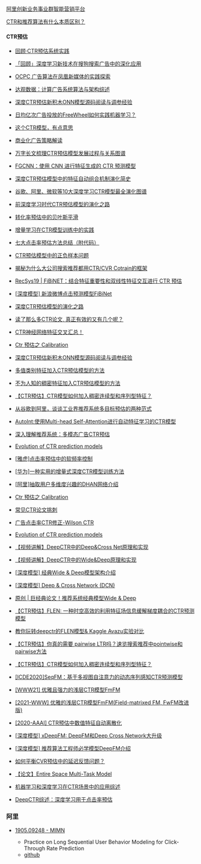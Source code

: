 [阿里创新业务事业群智能营销平台](https://yingxiao.uc.cn/index.html)

[CTR和推荐算法有什么本质区别？](https://www.zhihu.com/question/341529083)

#### CTR预估

* [回顾·CTR预估系统实践](https://mp.weixin.qq.com/s/Y0D16zVhhgWWt0wq4P1DKw)
* [「回顾」深度学习新技术在搜狗搜索广告中的深化应用](https://mp.weixin.qq.com/s/NJBr3z-nEihkqfKJ__OQUA)
* [OCPC 广告算法在凤凰新媒体的实践探索](https://mp.weixin.qq.com/s/hNz9Op4lYtaX8tznUmHd9Q)
* [达观数据：计算广告系统算法与架构综述](https://mp.weixin.qq.com/s/iEMGS1tbNPYXYIM7pKkq4A)
* [深度CTR预估新积木ONN模型源码阅读与调参经验](https://mp.weixin.qq.com/s/6L9YNan5UE67BChWk1wJhQ)
* [日均亿次广告投放的FreeWheel如何实践机器学习？](https://mp.weixin.qq.com/s/QLxbQQoQMMl4vo9VKEA6kQ)
* [这个CTR模型，有点意思](https://mp.weixin.qq.com/s/kJd_Ygi2qn36Wfvq0YDaZw)
* [商业化广告策略解读](https://mp.weixin.qq.com/s/bDkSl0lWcgd52zhOthDUGw)
* [万字长文梳理CTR预估模型发展过程与关系图谱](https://mp.weixin.qq.com/s/TEi9SzeKh7YK84oO1v2wFA)
* [FGCNN：使用 CNN 进行特征生成的 CTR 预测模型](https://mp.weixin.qq.com/s/kggOniOyvvcEF5ekAu-pnw)
* [深度CTR预估模型中的特征自动组合机制演化简史](https://zhuanlan.zhihu.com/p/52876883)
* [谷歌、阿里、微软等10大深度学习CTR模型最全演化图谱](https://mp.weixin.qq.com/s/Yz3vv6H4oHyZ-vX71yv5gw)
* [前深度学习时代CTR预估模型的演化之路](https://mp.weixin.qq.com/s/UZgHzx0syNRdhrRT55dWXg)
* [转化率预估中的贝叶斯平滑](https://mp.weixin.qq.com/s/IovdqQK38Eo2Y41Tkub9Tw)
* [增量学习在CTR模型训练中的实践](https://mp.weixin.qq.com/s/Fig--BPEu4BQWA29eJS8yQ)
* [七大点击率预估方法总结（附代码）](https://mp.weixin.qq.com/s/e-5hkPua38XH31JBokqObg)
* [CTR预估模型中的正负样本问题](https://mp.weixin.qq.com/s/neMvoXZQnCnMLHvegMWUXw)
* [揭秘为什么大公司搜索推荐都用CTR/CVR Cotrain的框架](https://wemp.app/posts/ab857ed8-bbaa-4cd6-8ed7-5f96011095f7)
* [RecSys19 | FiBiNET：结合特征重要性和双线性特征交互进行 CTR 预估](https://mp.weixin.qq.com/s/wpXHHDXCxH3lsv6Uy63OpQ)
* [[深度模型] 新浪微博点击预测模型FiBiNet](https://mp.weixin.qq.com/s/krYZvDB3n5Ur6DPXCQ0IqQ)
* [深度CTR预估模型的演化之路](https://mp.weixin.qq.com/s/ml-IRZ3NzDcMC9ekbdQXOA)

* [读了那么多CTR论文, 真正有效的又有几个呢？](https://mp.weixin.qq.com/s/CFVYJ7lF6U2I8OHrE6WaqA)
* [CTR神经网络特征交叉汇总！](https://mp.weixin.qq.com/s/Gde3EyYPxdfUn8ls9AVusw)

* [Ctr 预估之 Calibration](https://mp.weixin.qq.com/s/pWmxVhN77W10UrHgCiffGA)
* [深度CTR预估新积木ONN模型源码阅读与调参经验](https://mp.weixin.qq.com/s/6L9YNan5UE67BChWk1wJhQ)
* [多值类别特征加入CTR预估模型的方法](https://mp.weixin.qq.com/s/DBhtJUISUPZ9Ta69jcM2Ng)
* [不为人知的稠密特征加入CTR预估模型的方法](https://mp.weixin.qq.com/s/BLPXaVuDKHxh6B9NoGGerg)
* [【CTR预估】CTR模型如何加入稠密连续型和序列型特征？](https://mp.weixin.qq.com/s/ECn5kCrx7WtD0wpuGF_YwQ)

* [从谷歌到阿里，谈谈工业界推荐系统多目标预估的两种范式](https://mp.weixin.qq.com/s/NCtTgEh8iRRZGhcrS6Gd8g)
* [AutoInt:使用Multi-head Self-Attention进行自动特征学习的CTR模型](https://mp.weixin.qq.com/s/jrRnqNiv56G8e6-RRoAlaA)

* [深入理解推荐系统：多模态广告CTR预估](https://mp.weixin.qq.com/s/fe8JONr2k0cS6-QI7EgEtw)

* [Evolution of CTR prediction models](https://mp.weixin.qq.com/s/3CP_CZp8GcDwjluOq1tEVg)

* [[雅虎]点击率预估中的软频率控制](https://mp.weixin.qq.com/s/dwLTo60OsfzGotQcj-RPVg)
* [[华为]一种实用的增量式深度CTR模型训练方法](https://mp.weixin.qq.com/s/QpLHvzg-WppwdQuKyJqAOQ)

* [[阿里]抽取用户多维度兴趣的DHAN网络介绍](https://mp.weixin.qq.com/s/EpnB_mflOAjyGyZqbDQFIw)

* [Ctr 预估之 Calibration](https://mp.weixin.qq.com/s/pWmxVhN77W10UrHgCiffGA)
* [常见CTR论文挑刺](https://mp.weixin.qq.com/s/4Jbqp0z7y4G5yF4EFJMamw)
* [广告点击率CTR修正-Wilson CTR](https://mp.weixin.qq.com/s/vUwtVwdozsYBV0GI2wWtPg)
* [Evolution of CTR prediction models](https://mp.weixin.qq.com/s/3CP_CZp8GcDwjluOq1tEVg)

* [【视频讲解】DeepCTR中的Deep&Cross Net原理和实现](https://mp.weixin.qq.com/s/f-cCowZAM5mQbkwFkrC8VA)

* [【视频讲解】DeepCTR中的Wide&Deep原理和实现](https://mp.weixin.qq.com/s/FQairytK3xqlDG2nDwEY1g)
* [[深度模型] 经典Wide & Deep模型架构介绍](https://mp.weixin.qq.com/s/fP-3C7c39x8Vo6_wGioMRg)
* [[深度模型] Deep & Cross Network (DCN)](https://mp.weixin.qq.com/s/Xp_xTmcx56tJqfjMhFsArA)
* [原创 | 巨经典论文！推荐系统经典模型Wide & Deep](https://mp.weixin.qq.com/s/G3_FwC0nHkAOeb3Xwwa3dA)

* [【CTR预估】FLEN: 一种时空高效的利用特征场信息缓解梯度耦合的CTR预测模型](https://mp.weixin.qq.com/s/rM9jhcj1JlZSbXOP4m9E-Q)
* [教你玩转deepctr的FLEN模型& Kaggle Avazu实验对比](https://mp.weixin.qq.com/s/O18U9fsJ5xaXFpnwemFhHQ)

* [【CTR预估】你真的需要 pairwise LTR吗？速览搜索推荐中pointwise和pairwise方法](https://mp.weixin.qq.com/s/EBRbZebLdLRx5R_ZwQwioA)

* [【CTR预估】CTR模型如何加入稠密连续型和序列型特征？](https://mp.weixin.qq.com/s/ECn5kCrx7WtD0wpuGF_YwQ)
* [[ICDE2020]SeqFM：基于多视图自注意力的动态序列感知CTR预测模型](https://zhuanlan.zhihu.com/p/91347968)

* [[WWW21] 优雅且强力的浅层CTR模型FmFM](https://mp.weixin.qq.com/s/ucOEvXikfBSD-bpU_SPpjg)
* [[2021-WWW] 优雅的浅层CTR模型FmFM(Field-matrixed FM, FwFM改进版)](https://zhuanlan.zhihu.com/p/357328156)
* [[2020-AAAI] CTR预估中数值特征自动离散化](https://mp.weixin.qq.com/s/tPLKiFoMkqdzWYHKly4Fxw)
* [[深度模型] xDeepFM: DeepFM和Deep Cross Network大升级](https://mp.weixin.qq.com/s/l9syRZ95aQA2G_pkV3RC3A)
* [[深度模型] 推荐算法工程师必学模型DeepFM介绍](https://mp.weixin.qq.com/s/XtLhsY__redXNYenupiYdA)

* [如何平衡CVR预估中的延迟反馈问题？](https://mp.weixin.qq.com/s/XKakph0j7dtUey3cxDvENA)
* [【论文】Entire Space Multi-Task Model](https://mp.weixin.qq.com/s/QmYfqQ0HU2ZWzp3U8ci2qw)
* [机器学习和深度学习在CTR场景中的应用综述](https://mp.weixin.qq.com/s/yIudTCaGQ8DH1ymlwUfZbQ)

* [DeepCTR综述：深度学习用于点击率预估](https://mp.weixin.qq.com/s/atP3uq8GgAQS9rIeQpa64w)





### 阿里

* [1905.09248 - MIMN](https://arxiv.org/pdf/1905.09248.pdf)

  * Practice on Long Sequential User Behavior Modeling for Click-Through Rate Prediction
  * [github](https://github.com/UIC-Paper/MIMN)

  

